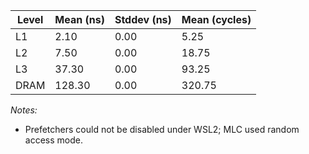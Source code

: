 | Level | Mean (ns) | Stddev (ns) | Mean (cycles) |
|-------|-----------|-------------|----------------|
| L1 | 2.10 | 0.00 | 5.25 |
| L2 | 7.50 | 0.00 | 18.75 |
| L3 | 37.30 | 0.00 | 93.25 |
| DRAM | 128.30 | 0.00 | 320.75 |

*Notes:*
- Prefetchers could not be disabled under WSL2; MLC used random access mode.
